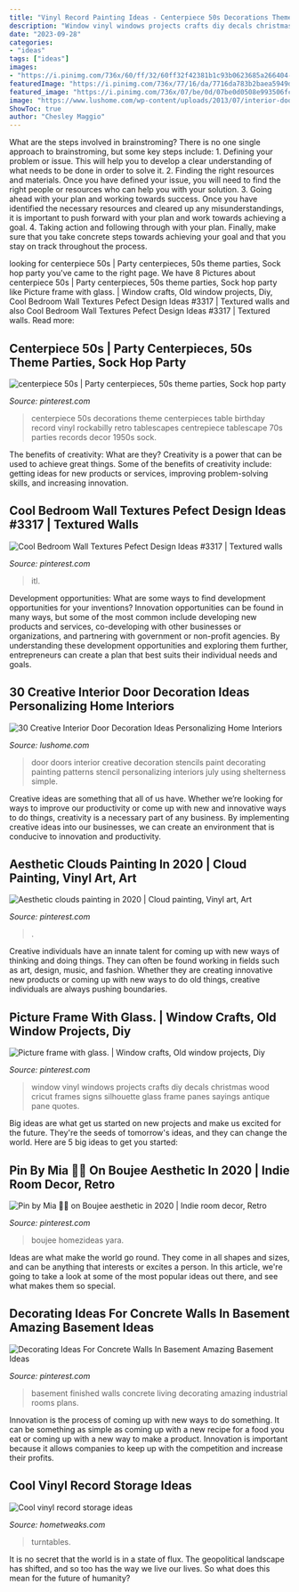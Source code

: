 ```yaml
---
title: "Vinyl Record Painting Ideas - Centerpiece 50s Decorations Theme Centerpieces Table Birthday Record Vinyl Rockabilly Retro Tablescapes Centrepiece Tablescape 70s Parties Records Decor 1950s Sock"
description: "Window vinyl windows projects crafts diy decals christmas wood cricut frames signs silhouette glass frame panes sayings antique pane quotes"
date: "2023-09-28"
categories:
- "ideas"
tags: ["ideas"]
images:
- "https://i.pinimg.com/736x/60/ff/32/60ff32f42381b1c93b0623685a266404--how-to-paint-walls-painting-walls.jpg"
featuredImage: "https://i.pinimg.com/736x/77/16/da/7716da783b2baea5949de85aa9f39262--ceiling-art-picture-frames.jpg"
featured_image: "https://i.pinimg.com/736x/07/be/0d/07be0d0508e993506fcbbcea3e45f684.jpg"
image: "https://www.lushome.com/wp-content/uploads/2013/07/interior-doors-painting-decoration-patterns-14.jpg"
ShowToc: true
author: "Chesley Maggio"
---
```



What are the steps involved in brainstroming?
There is no one single approach to brainstroming, but some key steps include: 1. Defining your problem or issue. This will help you to develop a clear understanding of what needs to be done in order to solve it. 2. Finding the right resources and materials. Once you have defined your issue, you will need to find the right people or resources who can help you with your solution. 3. Going ahead with your plan and working towards success. Once you have identified the necessary resources and cleared up any misunderstandings, it is important to push forward with your plan and work towards achieving a goal. 4. Taking action and following through with your plan. Finally, make sure that you take concrete steps towards achieving your goal and that you stay on track throughout the process.

	

		
looking for centerpiece 50s | Party centerpieces, 50s theme parties, Sock hop party you've came to the right page. We have 8 Pictures about centerpiece 50s | Party centerpieces, 50s theme parties, Sock hop party like Picture frame with glass. | Window crafts, Old window projects, Diy, Cool Bedroom Wall Textures Pefect Design Ideas #3317 | Textured walls and also Cool Bedroom Wall Textures Pefect Design Ideas #3317 | Textured walls. Read more:
		
    
## Centerpiece 50s | Party Centerpieces, 50s Theme Parties, Sock Hop Party

<img loading=lazy src="https://i.pinimg.com/736x/76/97/5b/76975b4aa4847cf6899303fccb819b2e--vinyl-decor-vinyl-record-decorations.jpg" onerror="this.onerror=null;this.src='https://tse1.mm.bing.net/th?id=OIP.YfVOd7u6Fk8SwWlmCeIOvQHaLH&amp;pid=15.1';" alt="centerpiece 50s | Party centerpieces, 50s theme parties, Sock hop party">

_Source: pinterest.com_

>centerpiece 50s decorations theme centerpieces table birthday record vinyl rockabilly retro tablescapes centrepiece tablescape 70s parties records decor 1950s sock. 

	

The benefits of creativity: What are they?
Creativity is a power that can be used to achieve great things. Some of the benefits of creativity include: getting ideas for new products or services, improving problem-solving skills, and increasing innovation.

    
## Cool Bedroom Wall Textures Pefect Design Ideas #3317 | Textured Walls

<img loading=lazy src="https://i.pinimg.com/736x/60/ff/32/60ff32f42381b1c93b0623685a266404--how-to-paint-walls-painting-walls.jpg" onerror="this.onerror=null;this.src='https://tse3.mm.bing.net/th?id=OIP.PN7p1--2l1blWHPq5RT0sAHaE8&amp;pid=15.1';" alt="Cool Bedroom Wall Textures Pefect Design Ideas #3317 | Textured walls">

_Source: pinterest.com_

>itl. 

	

Development opportunities: What are some ways to find development opportunities for your inventions?
Innovation opportunities can be found in many ways, but some of the most common include developing new products and services, co-developing with other businesses or organizations, and partnering with government or non-profit agencies. By understanding these development opportunities and exploring them further, entrepreneurs can create a plan that best suits their individual needs and goals.

    
## 30 Creative Interior Door Decoration Ideas Personalizing Home Interiors

<img loading=lazy src="https://www.lushome.com/wp-content/uploads/2013/07/interior-doors-painting-decoration-patterns-14.jpg" onerror="this.onerror=null;this.src='https://tse2.mm.bing.net/th?id=OIP.Mn8GMEG5tysExarV1gxEhQAAAA&amp;pid=15.1';" alt="30 Creative Interior Door Decoration Ideas Personalizing Home Interiors">

_Source: lushome.com_

>door doors interior creative decoration stencils paint decorating painting patterns stencil personalizing interiors july using shelterness simple. 

	

Creative ideas are something that all of us have. Whether we’re looking for ways to improve our productivity or come up with new and innovative ways to do things, creativity is a necessary part of any business. By implementing creative ideas into our businesses, we can create an environment that is conducive to innovation and productivity.

    
## Aesthetic Clouds Painting In 2020 | Cloud Painting, Vinyl Art, Art

<img loading=lazy src="https://i.pinimg.com/736x/3e/88/8e/3e888ebd0e45cedb40510b2fbe08228a.jpg" onerror="this.onerror=null;this.src='https://tse4.mm.bing.net/th?id=OIP.-4WkJLZImDtW_QUGMDwKYgHaJ4&amp;pid=15.1';" alt="Aesthetic clouds painting in 2020 | Cloud painting, Vinyl art, Art">

_Source: pinterest.com_

>. 

	

Creative individuals have an innate talent for coming up with new ways of thinking and doing things. They can often be found working in fields such as art, design, music, and fashion. Whether they are creating innovative new products or coming up with new ways to do old things, creative individuals are always pushing boundaries.

    
## Picture Frame With Glass. | Window Crafts, Old Window Projects, Diy

<img loading=lazy src="https://i.pinimg.com/736x/77/16/da/7716da783b2baea5949de85aa9f39262--ceiling-art-picture-frames.jpg" onerror="this.onerror=null;this.src='https://tse2.mm.bing.net/th?id=OIP.JfX1ExbrPkxqSUkWRflQ-gHaJ4&amp;pid=15.1';" alt="Picture frame with glass. | Window crafts, Old window projects, Diy">

_Source: pinterest.com_

>window vinyl windows projects crafts diy decals christmas wood cricut frames signs silhouette glass frame panes sayings antique pane quotes. 

	

Big ideas are what get us started on new projects and make us excited for the future. They're the seeds of tomorrow's ideas, and they can change the world. Here are 5 big ideas to get you started: 

    
## Pin By Mia 🦋💗 On Boujee Aesthetic In 2020 | Indie Room Decor, Retro

<img loading=lazy src="https://i.pinimg.com/736x/70/ed/24/70ed2461797f1b75d7ed2f4342ff6b4e.jpg" onerror="this.onerror=null;this.src='https://tse2.mm.bing.net/th?id=OIP.TVUMd07vWYH0g_mfAUbmoQHaKk&amp;pid=15.1';" alt="Pin by Mia 🦋💗 on Boujee aesthetic in 2020 | Indie room decor, Retro">

_Source: pinterest.com_

>boujee homezideas yara. 

	

Ideas are what make the world go round. They come in all shapes and sizes, and can be anything that interests or excites a person. In this article, we're going to take a look at some of the most popular ideas out there, and see what makes them so special.

    
## Decorating Ideas For Concrete Walls In Basement Amazing Basement Ideas

<img loading=lazy src="https://i.pinimg.com/736x/07/be/0d/07be0d0508e993506fcbbcea3e45f684.jpg" onerror="this.onerror=null;this.src='https://tse3.mm.bing.net/th?id=OIP.5996wWgyY8QWw-YsJPKfkwHaE8&amp;pid=15.1';" alt="Decorating Ideas For Concrete Walls In Basement Amazing Basement Ideas">

_Source: pinterest.com_

>basement finished walls concrete living decorating amazing industrial rooms plans. 

	

Innovation is the process of coming up with new ways to do something. It can be something as simple as coming up with a new recipe for a food you eat or coming up with a new way to make a product. Innovation is important because it allows companies to keep up with the competition and increase their profits.

    
## Cool Vinyl Record Storage Ideas

<img loading=lazy src="http://hometweaks.com/media/images/20191002/cool-vinyl-record-storage-ideas-121570042308-original.jpg" onerror="this.onerror=null;this.src='https://tse3.mm.bing.net/th?id=OIP.7U2mTZ4mSjk4T3i9y5eDegHaLH&amp;pid=15.1';" alt="Cool vinyl record storage ideas">

_Source: hometweaks.com_

>turntables. 

	

It is no secret that the world is in a state of flux. The geopolitical landscape has shifted, and so too has the way we live our lives. So what does this mean for the future of humanity? 

